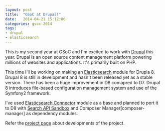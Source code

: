 ```yaml
---
layout: post
title:  "GSoC at Drupal!"
date:   2014-04-21 15:12:00
categories: gsoc-2014
tags: 
- drupal
- elasticsearch
---
```

This is my second year at GSoC and I'm excited to work with [Drupal][drupal] this year. Drupal is an open source content management platform powering millions of websites and applications. It's primarily built on PHP.

This time I'll be working on making an [Elasticsearch][elasticsearch] module for Drupla 8. Drupal 8 is still in development and hasn't been released yet as a stable version. There has been a huge improvement in D8 comapred to D7. Drupal 8 introduces file-based configuration management system and use of the Symfony2 framework.

I've used [Elasticsearch Connector][elasticsearch-connector] module as a base and planned to port it to D8 with [Search API Sandbox][search-api] and Composer Manager[composer-manager] as dependency modules.

Refer the [project page][project-page] about developments of the project.



[drupal]: https://moodle.org/
[elasticsearch]: http://www.elasticsearch.org/
[elasticsearch-connector]: https://www.drupal.org/project/elasticsearch_connector
[search-api]: https://www.drupal.org/sandbox/daeron/2091893
[project-page]: https://www.drupal.org/sandbox/prateeksachan/2275583
